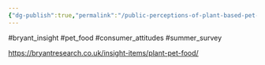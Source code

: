 ```yaml
---
{"dg-publish":true,"permalink":"/public-perceptions-of-plant-based-pet-food/","created":"2024-03-10T16:27:04.000+00:00","updated":"2025-09-29T00:22:41.658+01:00"}
---
```


#bryant_insight #pet_food #consumer_attitudes #summer_survey 

https://bryantresearch.co.uk/insight-items/plant-pet-food/